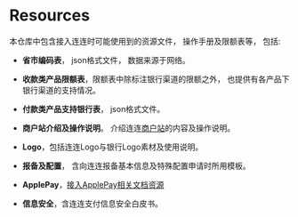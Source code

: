 # Resources

本仓库中包含接入连连时可能使用到的资源文件， 操作手册及限额表等， 包括:

* **省市编码表**， json格式文件， 数据来源于网络。

* **收款类产品限额表**，限额表中除标注银行渠道的限额之外， 也提供有各产品下银行渠道的支持情况。

* **付款类产品支持银行表**， json格式文件。

* **商户站介绍及操作说明**。 介绍连连[商户站](https://b.lianlianpay.com/trader/login.htm)的内容及操作说明。

* **Logo**，包括连连Logo与银行Logo素材及使用说明。

* **报备及配置**， 含向连连报备基本信息及特殊配置申请时所用模板。

* **ApplePay**，[接入ApplePay相关文档资源](https://apple.lianlianpay.com/OpenPlatform/document_download.jsp)

* **信息安全**，含连连支付信息安全白皮书。